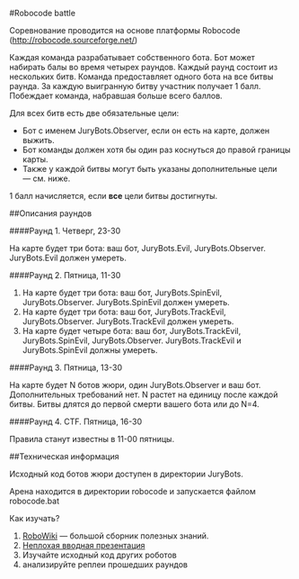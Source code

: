 #Robocode battle

Соревнование проводится на основе платформы Robocode (http://robocode.sourceforge.net/)

Каждая команда разрабатывает собственного бота.
Бот может набирать балы во время четырех раундов. Каждый раунд состоит из нескольких битв.
Команда предоставляет одного бота на все битвы раунда. За каждую выигранную битву участник получает 1 балл.
Побеждает команда, набравшая больше всего баллов.

Для всех битв есть две обязательные цели:
* Бот с именем JuryBots.Observer, если он есть на карте, должен выжить.
* Бот команды должен хотя бы один раз коснуться до правой границы карты.
* Также у каждой битвы могут быть указаны дополнительные цели — см. ниже.

1 балл начисляется, если **все** цели битвы достигнуты.

##Описания раундов

####Раунд 1. Четверг, 23-30

На карте будет три бота: ваш бот, JuryBots.Evil, JuryBots.Observer. JuryBots.Evil должен умереть.

####Раунд 2. Пятница, 11-30
1. На карте будет три бота: ваш бот, JuryBots.SpinEvil, JuryBots.Observer. JuryBots.SpinEvil должен умереть.
2. На карте будет три бота: ваш бот, JuryBots.TrackEvil, JuryBots.Observer. JuryBots.TrackEvil должен умереть.
3. На карте будет четыре бота: ваш бот, JuryBots.TrackEvil, JuryBots.SpinEvil, JuryBots.Observer. JuryBots.TrackEvil и JuryBots.SpinEvil должны умереть.

####Раунд 3. Пятница, 13-30

На карте будет N ботов жюри, один JuryBots.Observer и ваш бот. Дополнительных требований нет. N растет на единицу после каждой битвы. Битвы длятся до первой смерти вашего бота или до N=4.

####Раунд 4. CTF. Пятница, 16-30

Правила станут известны в 11-00 пятницы.

##Техническая информация

Исходный код ботов жюри доступен в директории JuryBots.

Арена находится в директории robocode и запускается файлом robocode.bat

Как изучать?

1. [RoboWiki](http://robowiki.net/wiki/Robocode_Basics) — большой сборник полезных знаний.
2. [Неплохая вводная презентация](http://www.slideshare.net/nguyenkhang90/robocode-basics?qid=d0c20c9b-77e4-4a03-9242-8511cb95d0cd&v=qf1&b=&from_search=3)
3. Изучайте исходный код других роботов
4. анализируйте реплеи прошедших раундов
